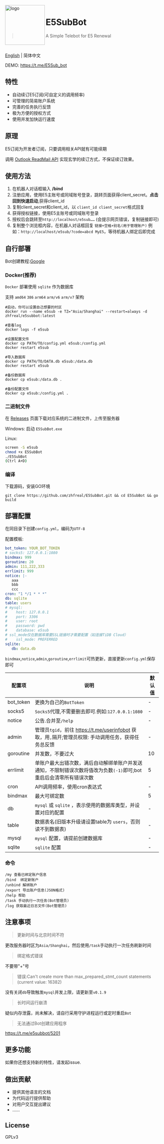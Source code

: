 <img src="https://github.com/zhfreal/E5SubBot/raw/master/pics/office.png" alt="logo" width="130" height="130" align="left" />

<h1>E5SubBot</h1>

> A Simple Telebot for E5 Renewal

<br/>

[English](https://github.com/zhfreal/E5SubBot) | 简体中文

DEMO: https://t.me/E5Sub_bot

## 特性

- 自动续订E5订阅(可自定义的调用频率)
- 可管理的简易账户系统
- 完善的任务执行反馈
- 极为方便的授权方式
- 使用并发加快运行速度

## 原理

E5订阅为开发者订阅，只要调用相关API就有可能续期

调用 [Outlook ReadMail API](https://docs.microsoft.com/zh-cn/graph/api/user-list-messages?view=graph-rest-1.0&tabs=http)
实现玄学的续订方式，不保证续订效果。

## 使用方法

1. 在机器人对话框输入 **/bind**
2. 注册应用，使用E5主账号或同域账号登录，跳转页面获得client_secret。**点击回到快速启动**,获得client_id
3. 复制client_secret和client_id，以 `client_id client_secret`格式回复
4. 获得授权链接，使用E5主账号或同域账号登录
5. 授权后会跳转至`http://localhost/e5sub……`  (会提示网页错误，复制链接即可)
6. 复制整个浏览框内容，在机器人对话框回复 `链接+空格+别名(用于管理账户)`
   例如：`http://localhost/e5sub/?code=abcd MyE5`，等待机器人绑定后即完成

## 自行部署

Bot创建教程:[Google](https://www.google.com/search?q=telegram+Bot%E5%88%9B%E5%BB%BA%E6%95%99%E7%A8%8B)

### Docker(推荐)

`Docker` 部署使用 `sqlite` 作为数据库

支持 `amd64` `386` `arm64` `arm/v6` `arm/v7` 架构

```shell
#启动，你可以设置自己想要的时区
docker run --name e5sub -e TZ="Asia/Shanghai" --restart=always -d zhfreal/e5subbot:latest

#查看log
docker logs -f e5sub

#设置配置文件
docker cp PATH/TO/config.yml e5sub:/config.yml
docker restart e5sub

#导入数据库
docker cp PATH/TO/DATA.db e5sub:/data.db
docker restart e5sub

#备份数据库
docker cp e5sub:/data.db .

#备份配置文件
docker cp e5sub:/config.yml .
```

### 二进制文件

在 [Releases](https://github.com/zhfreal/E5SubBot/releases) 页面下载对应系统的二进制文件，上传至服务器

Windows: 启动 `E5SubBot.exe`

Linux:

```bash
screen -S e5sub
chmod +x E5SubBot
./E5SubBot
(Ctrl A+D)
```

### 编译

下载源码，安装GO环境

```shell
git clone https://github.com/zhfreal/E5SubBot.git && cd E5SubBot && go build
```

## 部署配置

在同目录下创建`config.yml`，编码为`UTF-8`

配置模板:

```yaml
bot_token: YOUR_BOT_TOKEN
# socks5: 127.0.0.1:1080
bindmax: 999
goroutine: 20
admin: 111,222,333
errlimit: 999
notice: |-
   aaa
   bbb
   ccc
cron: "1 */1 * * *"
db: sqlite
table: users
# mysql:
#    host: 127.0.0.1
#    port: 3306
#    user: root
#    password: pwd
#    database: e5sub
# ssl_mode仅在数据库需要SSL链接时才需要配置（如连接TiDB Cloud）
#    ssl_mode: PREFERRED
sqlite:
   db: data.db
```

`bindmax`,`notice`,`admin`,`goroutine`,`errlimit`可热更新，直接更新`config.yml`保存即可

| 配置项    | 说明                                                                                                               | 默认值 |
| --------- | ------------------------------------------------------------------------------------------------------------------ | ------ |
| bot_token | 更换为自己的`BotToken`                                                                                             | -      |
| socks5    | `Socks5`代理,不需要删去即可.例如:`127.0.0.1:1080`                                                                  | -      |
| notice    | 公告.合并至`/help`                                                                                                 | -      |
| admin     | 管理员`tgid`，前往 https://t.me/userinfobot 获取，用`,`隔开;管理员权限: 手动调用任务，获得任务总反馈               | -      |
| goroutine | 并发数，不要过大                                                                                                   | 10     |
| errlimit  | 单账户最大出错次数，满后自动解绑单账户并发送通知，不限制错误次数将值改为负数`(-1)`即可;bot重启后会清零所有错误次数 | 5      |
| cron      | API调用频率，使用cron表达式                                                                                        | -      |
| bindmax   | 最大可绑定数                                                                                                       | 5      |
| db        | `mysql` 或 `sqlite` ，表示使用的数据库类型，并设置对应的配置                                                       | -      |
| table     | 数据表名(旧版本升级请设置table为 `users`，否则读不到数据表)                                                        | -      |
| mysql     | `mysql` 配置，请提前创建数据库                                                                                     | -      |
| sqlite    | `sqlite` 配置                                                                                                      | -      |

### 命令

```
/my 查看已绑定账户信息  
/bind  绑定新账户  
/unbind 解绑账户  
/export 导出账户信息(JSON格式) 
/help 帮助  
/task 手动执行一次任务(Bot管理员)  
/log 获取最近日志文件(Bot管理员)  
```

## 注意事项

> 更新时间与北京时间不符

更改服务器时区为`Asia/Shanghai`，然后使用`/task`手动执行一次任务刷新时间

> 绑定格式错误

不要带"+"号

> 错误:Can't create more than max_prepared_stmt_count statements (current value: 16382)

没有关闭`db`导致触发`mysql`并发上限，请更新至`v0.1.9`

> 长时间运行崩溃

疑似内存泄露，尚未解决，请自行采用守护进程运行或定时重启`Bot`

> 无法通过Bot创建应用程序

https://t.me/e5subbot/5201

## 更多功能

如果你还想支持新的特性，请发起issue.

## 做出贡献

- 提供其他语言的文档
- 为代码运行提供帮助
- 对用户交互提出建议
- ……

## License

GPLv3 
